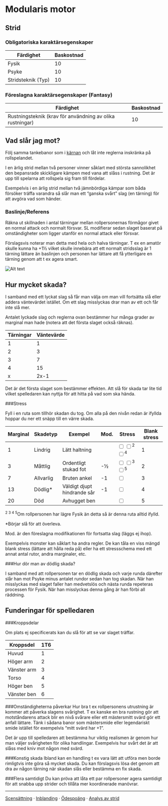 Modularis motor
===============
Strid
-----

### Obligatoriska karaktärsegenskaper
Färdighet 		| Baskostnad
-------------------- | ----------
Fysik			| 10
Psyke			| 10
Stridsteknik (Typ)	| 10

### Föreslagna karaktärsegenskaper (Fantasy)
Färdighet 		| Baskostnad
-------------------- | ----------
Rustningsteknik (krav för användning av olika rustningar) | 10

Vad slår jag mot?
-----------------

Följ samma tankebanor som i [kärnan](Att_sla_for_att_lyckas) och låt inte reglerna inskränka på rollspelandet.

I en ärlig strid mellan två personer vinner såklart med största sannolikhet den bepansrade skickligare kämpen med vana att slåss i rustning. Det är upp till spelarna att rollspela sig fram till fördelar.

Exempelvis i en ärlig strid mellan två jämnbördiga kämpar som båda försöker träffa varandra så slår man ett “ganska svårt” slag (en tärning) för att avgöra vad som händer.

### Baslinje/Referens

Räkna ut skillnaden i antal tärningar mellan rollpersonernas förmågor givet en normal attack och normalt försvar. SL modifierar sedan slaget baserat på omständigheter som ligger utanför en normal attack eller försvar.

Förslagsvis noterar man detta med hela och halva tärningar. T ex en amatör skulle kunna ha +1½ vilket skulle innebära att ett normalt stridsslag är 1 tärning lättare än baslinjen och personen har lättare att få ytterligare en tärning genom att t ex agera smart.

![Alt text](md/baseline.svg "Baslinje/Referens")

Hur mycket skada?
-----------------

I samband med ett lyckat slag så får man välja om man vill fortsätta slå eller addera väntevärdet istället. Om ett slag misslyckas drar man av ett och får inte slå mer.

Antalet lyckade slag och reglerna ovan bestämmer hur många grader av marginal man hade (notera att det första slaget också räknas).

Tärningar | Väntevärde
--------- | ----------
1         | 1
2         | 3
3         | 7
4         | 15
x         | 2x-1

Det är det första slaget som bestämmer effekten. Att slå för skada tar lite tid vilket spelledaren kan nyttja för att hitta på vad som ska hända.

###Stress

Fyll i en ruta som tillhör skadan du tog. Om alla på den nivån redan är ifyllda hoppar du ner ett snäpp till en värre skada.

Marginal	| Skadetyp	| Exempel				| Mod. | Stress											| Blank stress
--------------|-------------|----------------------------------|------|-----------------------------------------------------------------------------------|-------------
1		| Lindrig	| Lätt haltning			|	| <input type="checkbox"> <input type="checkbox"><sup>2</sup> <input type="checkbox"><sup>4</sup>	| 1
3		| Måttlig	| Ordentligt stukad fot		| -½	| <input type="checkbox"> <input type="checkbox"><sup>3</sup> <input type="checkbox"><sup>5</sup>	| 2
7		| Allvarlig	| Bruten ankel			| -1	| <input type="checkbox"> 									| 3
13		| Dödlig*	| Väldigt djupt hindrande sår	| -1	| <input type="checkbox"> 									| 4
20		| Död		| Avhugget ben			| 	| <input type="checkbox"> 									| 5

<sup>2 3 4 5</sup>Om rollpersonen har lägre Fysik än detta så är denna ruta alltid ifylld.

\*Börjar slå för att överleva.

Mod. är den föreslagna modifikationen för fortsatta slag (läggs ej ihop).

Exempelvis monster kan såklart ha andra regler. De kan tåla en viss mängd blank stress (lättare att hålla reda på) eller ha ett stressschema med ett annat antal rutor, andra marginaler, etc.

###Hur dör man av dödlig skada?

I samband med att rollpersonen tar en dödlig skada och varje runda därefter slår han mot Psyke minus antalet rundor sedan han tog skadan. När han misslyckas med slaget faller han medvetslös och nästa runda repeteras processen för Fysik. När han misslyckas denna gång är han förbi all räddning.

Funderingar för spelledaren
---------------------------

###Kroppsdelar

Om plats ej specificerats kan du slå för att se var slaget träffar.

Kroppsdel	| 1T6
--------------|----
Huvud		| 1
Höger arm	| 2
Vänster arm	| 3
Torso		| 4
Höger ben	| 5
Vänster ben	| 6

###Omständigheterna påverkar
Hur bra t ex rollpersonens utrustning är kommer att påverka slagens svårighet. T ex kanske en bra rustning gör att motståndarens attack blir en nivå svårare eller ett mästersmitt svärd gör ett anfall lättare. Tänk i sådana banor som mästersmide eller legendariskt smide istället för exempelvis “mitt svärd har +1”.

Det är upp till spelledaren att bestämma hur viktig realismen är genom hur man väljer svårigheten för olika handlingar. Exempelvis hur svårt det är att slåss med kniv mot någon med svärd.

###Konstig skada
Ibland kan en handling t ex vara lätt att utföra men borde rimligtvis inte göra så mycket skada. Du kan förslagsvis lösa det genom att dra av någon tärning när skadan slås eller bestämma en fix skada.

###Flera samtidigt
Du kan pröva att låta ett par rollpersoner agera samtidigt för att snabba upp strider och tillåta mer koordinerade manövrar.

---

[Scensättning](Scensattning) · [Inblanding](Inblanding) · [Ödespoäng](Odespoang) · [Analys av strid](Strid-Analys)